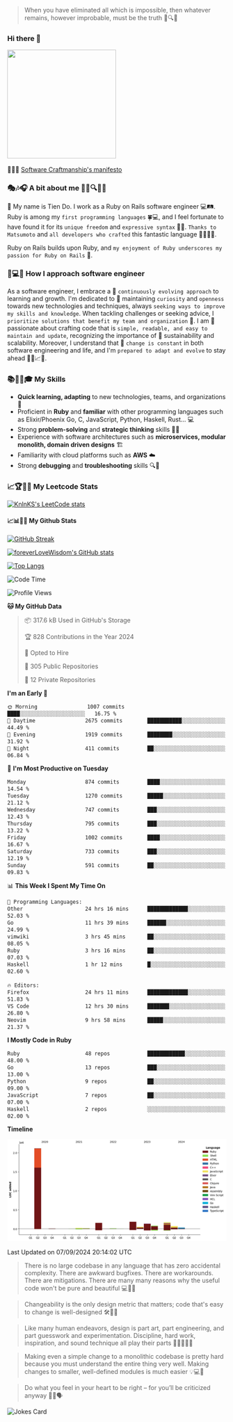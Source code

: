 > When you have eliminated all which is impossible, then whatever remains, however improbable, must be the truth 🤔🔍💡
### Hi there 👋

<!--
**foreverLoveWisdom/foreverLoveWisdom** is a ✨ _special_ ✨ repository because its `README.md` (this file) appears on your GitHub profile.

Here are some ideas to get you started:

- 🔭 I’m currently working on ...
- 🌱 I’m currently learning ...
- 👯 I’m looking to collaborate on ...
- 🤔 I’m looking for help with ...
- 💬 Ask me about ...
- 📫 How to reach me: ...
- 😄 Pronouns: ...
- ⚡ Fun fact: ...
-->

<img src="https://codecondo.com/wp-content/uploads/2017/09/railslogo.png" width="250" height="250">

 📜🔨🌟 [Software Craftmanship's manifesto](http://manifesto.softwarecraftsmanship.org/)

### 🎭🎶🎧 A bit about me 🕵️‍♀️🔍🕵️‍♂️
👋 My name is Tien Do. I work as a Ruby on Rails software engineer 💻🛤️. Ruby is among my `first programming languages` 🍀💻, and I feel fortunate to have found it for its `unique freedom` and `expressive syntax` 🤗💬. `Thanks to Matsumoto` and `all developers who crafted` this fantastic language 🙏👨‍💻🌟.

Ruby on Rails builds upon Ruby, and `my enjoyment of Ruby underscores my passion for Ruby on Rails` 🤩.

### 🤔💻🔨 How I approach software engineer
As a software engineer, I embrace a 🔄 `continuously evolving approach` to learning and growth. I'm dedicated to 🤔 maintaining `curiosity` and `openness` towards new technologies and techniques, always `seeking ways to improve my skills and knowledge`. When tackling challenges or seeking advice, I `prioritize solutions that benefit my team and organization` 👥. I am 🎉 passionate about crafting code that is `simple, readable, and easy to maintain and update`, recognizing the importance of 🌱 sustainability and scalability. Moreover, I understand that 🌊 `change is constant` in both software engineering and life, and I'm `prepared to adapt and evolve` to stay ahead 🏃‍♂️📈🔄.

### 📚🧑‍💻🎓 My Skills
- **Quick learning, adapting** to new technologies, teams, and organizations 🚀
- Proficient in **Ruby** and **familiar** with other programming languages such as Elixir/Phoenix Go, C, JavaScript, Python, Haskell, Rust... 💻
- Strong **problem-solving** and **strategic thinking** skills 🤔💡
- Experience with software architectures such as **microservices, modular monolith, domain driven designs** 🏗️
- Familiarity with cloud platforms such as **AWS** ☁️ 
- Strong **debugging** and **troubleshooting** skills 🔍🐞


### 📈🏆🧑‍💻 My Leetcode Stats
[![KnlnKS's LeetCode stats](https://leetcode-stats-six.vercel.app/?username=foreverLoveWisdom&theme=dark)](https://github.com/KnlnKS/leetcode-stats)

#### 📈📊👨‍💻  My Github Stats

[![GitHub Streak](https://github-readme-streak-stats.herokuapp.com/?user=foreverLoveWisdom&theme=dracula)](https://git.io/streak-stats)
&nbsp;
&nbsp;

[![foreverLoveWisdom's GitHub stats](https://github-readme-stats.vercel.app/api?username=foreverLoveWisdom&show_icons=true&theme=react&count_private=true)](https://github.com/anuraghazra/github-readme-stats)

[![Top Langs](https://github-readme-stats.vercel.app/api/top-langs/?username=foreverLoveWisdom&show_icons=true&theme=vue-dark)](https://github.com/anuraghazra/github-readme-stats)

<!--START_SECTION:waka-->
![Code Time](http://img.shields.io/badge/Code%20Time-3%2C244%20hrs%206%20mins-blue)

![Profile Views](http://img.shields.io/badge/Profile%20Views-2-blue)

**🐱 My GitHub Data** 

> 📦 317.6 kB Used in GitHub's Storage 
 > 
> 🏆 828 Contributions in the Year 2024
 > 
> 💼 Opted to Hire
 > 
> 📜 305 Public Repositories 
 > 
> 🔑 12 Private Repositories 
 > 
**I'm an Early 🐤** 

```text
🌞 Morning                1007 commits        ████░░░░░░░░░░░░░░░░░░░░░   16.75 % 
🌆 Daytime                2675 commits        ███████████░░░░░░░░░░░░░░   44.49 % 
🌃 Evening                1919 commits        ████████░░░░░░░░░░░░░░░░░   31.92 % 
🌙 Night                  411 commits         ██░░░░░░░░░░░░░░░░░░░░░░░   06.84 % 
```
📅 **I'm Most Productive on Tuesday** 

```text
Monday                   874 commits         ████░░░░░░░░░░░░░░░░░░░░░   14.54 % 
Tuesday                  1270 commits        █████░░░░░░░░░░░░░░░░░░░░   21.12 % 
Wednesday                747 commits         ███░░░░░░░░░░░░░░░░░░░░░░   12.43 % 
Thursday                 795 commits         ███░░░░░░░░░░░░░░░░░░░░░░   13.22 % 
Friday                   1002 commits        ████░░░░░░░░░░░░░░░░░░░░░   16.67 % 
Saturday                 733 commits         ███░░░░░░░░░░░░░░░░░░░░░░   12.19 % 
Sunday                   591 commits         ██░░░░░░░░░░░░░░░░░░░░░░░   09.83 % 
```


📊 **This Week I Spent My Time On** 

```text
💬 Programming Languages: 
Other                    24 hrs 16 mins      █████████████░░░░░░░░░░░░   52.03 % 
Go                       11 hrs 39 mins      ██████░░░░░░░░░░░░░░░░░░░   24.99 % 
vimwiki                  3 hrs 45 mins       ██░░░░░░░░░░░░░░░░░░░░░░░   08.05 % 
Ruby                     3 hrs 16 mins       ██░░░░░░░░░░░░░░░░░░░░░░░   07.03 % 
Haskell                  1 hr 12 mins        █░░░░░░░░░░░░░░░░░░░░░░░░   02.60 % 

🔥 Editors: 
Firefox                  24 hrs 11 mins      █████████████░░░░░░░░░░░░   51.83 % 
VS Code                  12 hrs 30 mins      ███████░░░░░░░░░░░░░░░░░░   26.80 % 
Neovim                   9 hrs 58 mins       █████░░░░░░░░░░░░░░░░░░░░   21.37 % 
```

**I Mostly Code in Ruby** 

```text
Ruby                     48 repos            ████████████░░░░░░░░░░░░░   48.00 % 
Go                       13 repos            ███░░░░░░░░░░░░░░░░░░░░░░   13.00 % 
Python                   9 repos             ██░░░░░░░░░░░░░░░░░░░░░░░   09.00 % 
JavaScript               7 repos             ██░░░░░░░░░░░░░░░░░░░░░░░   07.00 % 
Haskell                  2 repos             ░░░░░░░░░░░░░░░░░░░░░░░░░   02.00 % 
```



**Timeline**

![Lines of Code chart](https://raw.githubusercontent.com/foreverLoveWisdom/foreverLoveWisdom/main/assets/bar_graph.png)


 Last Updated on 07/09/2024 20:14:02 UTC
<!--END_SECTION:waka-->


> There is no large codebase in any language that has zero accidental complexity. There are awkward bugfixes. There are workarounds. There are mitigations.
> There are many many reasons why the useful code won't be pure and beautiful 💻🐞🤔

> Changeability is the only design metric that matters; code that's easy to change is well-designed 🛠️🔄🎨

> Like many human endeavors, design is part art, part engineering, and part guesswork and experimentation. Discipline, hard work, inspiration, and sound technique all play their parts 🎨🧑‍💻🔬🧪

> Mak­ing even a sim­ple change to a mono­lith­ic code­base is pret­ty hard because you must under­stand the entire thing very well. Mak­ing changes to small­er, well-defined mod­ules is much easier 💡💻🤔
 
 > Do what you feel in your heart to be right – for you’ll be criticized anyway 💖🙏🗣️ 
 
![Jokes Card](https://readme-jokes.vercel.app/api)
